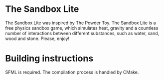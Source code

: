 # The Sandbox Lite

The Sandbox Lite was inspired by The Powder Toy. The Sandbox Lite is a free physics sandbox game, which simulates heat, gravity and a countless number of interactions between different substances, such as water, sand, wood and stone. Please, enjoy!

# Building instructions

SFML is required. The compilation process is handled by CMake.

